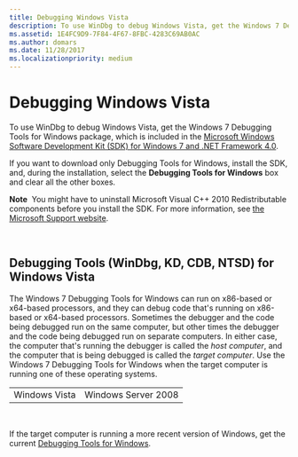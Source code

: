 ```yaml
---
title: Debugging Windows Vista
description: To use WinDbg to debug Windows Vista, get the Windows 7 Debugging Tools for Windows package, which is included in the SDK for Windows 7.
ms.assetid: 1E4FC9D9-7F84-4F67-8FBC-4283C69AB0AC
ms.author: domars
ms.date: 11/28/2017
ms.localizationpriority: medium
---
```


# Debugging Windows Vista


To use WinDbg to debug Windows Vista, get the Windows 7 Debugging Tools for Windows package, which is included in the [Microsoft Windows Software Development Kit (SDK) for Windows 7 and .NET Framework 4.0](https://go.microsoft.com/fwlink/p/?LinkId=320327).

If you want to download only Debugging Tools for Windows, install the SDK, and, during the installation, select the **Debugging Tools for Windows** box and clear all the other boxes.

**Note**  You might have to uninstall Microsoft Visual C++ 2010 Redistributable components before you install the SDK. For more information, see [the Microsoft Support website](http://support.microsoft.com/kb/2717426).

 

## <span id="DEBUGGING_TOOLS__WINDBG__KD__CDB__NTSD__FOR_WINDOWS_WINDOWS_VISTA"></span>Debugging Tools (WinDbg, KD, CDB, NTSD) for Windows Vista


The Windows 7 Debugging Tools for Windows can run on x86-based or x64-based processors, and they can debug code that's running on x86-based or x64-based processors. Sometimes the debugger and the code being debugged run on the same computer, but other times the debugger and the code being debugged run on separate computers. In either case, the computer that's running the debugger is called the *host computer*, and the computer that is being debugged is called the *target computer*. Use the Windows 7 Debugging Tools for Windows when the target computer is running one of these operating systems.

|               |                     |
|---------------|---------------------|
| Windows Vista | Windows Server 2008 |
 

If the target computer is running a more recent version of Windows, get the current [Debugging Tools for Windows](index.md).


 

 





